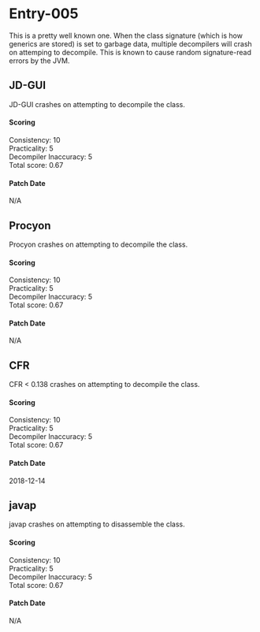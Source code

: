 # Entry-005
This is a pretty well known one. When the class signature (which is how generics are stored) is set
to garbage data, multiple decompilers will crash on attemping to decompile. This is known to cause
random signature-read errors by the JVM.

## JD-GUI
JD-GUI crashes on attempting to decompile the class.

#### Scoring
Consistency: 10  
Practicality: 5  
Decompiler Inaccuracy: 5  
Total score: 0.67  

#### Patch Date
N/A

## Procyon
Procyon crashes on attempting to decompile the class.

#### Scoring
Consistency: 10  
Practicality: 5  
Decompiler Inaccuracy: 5  
Total score: 0.67  

#### Patch Date
N/A

## CFR
CFR &lt; 0.138 crashes on attempting to decompile the class.

#### Scoring
Consistency: 10  
Practicality: 5  
Decompiler Inaccuracy: 5  
Total score: 0.67  

#### Patch Date
2018-12-14

## javap
javap crashes on attempting to disassemble the class.

#### Scoring
Consistency: 10  
Practicality: 5  
Decompiler Inaccuracy: 5  
Total score: 0.67  

#### Patch Date
N/A